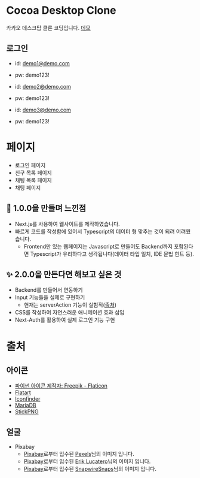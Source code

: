 # Cocoa Desktop Clone
카카오 데스크탑 클론 코딩입니다. [데모](https://cocoa.kesuna.com/)
## 로그인
* id: demo1@demo.com
* pw: demo123!

* id: demo2@demo.com
* pw: demo123!

* id: demo3@demo.com
* pw: demo123!


# 페이지
* 로그인 페이지
* 친구 목록 페이지
* 채팅 목록 페이지
* 채팅 페이지


## 🚩 1.0.0을 만들며 느낀점
* Next.js를 사용하여 웹사이트를 제작하였습니다.
* 빠르게 코드를 작성함에 있어서 Typescript의 데이터 형 맞추는 것이 되려 어려웠습니다.
  * Frontend만 있는 웹페이지는 Javascript로 만들어도 Backend까지 포함된다면 Typescript가 유리하다고 생각됩니다(데이터 타입 일치, IDE 문법 힌트 등).

## ✨ 2.0.0을 만든다면 해보고 싶은 것
* Backend를 만들어서 연동하기
* Input 기능들을 실제로 구현하기
  * 현재는 serverAction 기능이 실험적([출처](https://nextjs.org/docs/app/building-your-application/data-fetching/forms-and-mutations))
* CSS를 작성하여 자연스러운 애니메이션 효과 삽입
* Next-Auth를 활용하여 실제 로그인 기능 구현


# 출처
## 아이콘
* <a href="https://www.flaticon.com/kr/free-icons/" title="파이썬 아이콘">파이썬 아이콘  제작자: Freepik - Flaticon</a>
* [Flatart](https://www.iconfinder.com/Flatart)
* [Iconfinder](https://www.iconfinder.com/iconfinder)
* [MariaDB](https://mariadb.com/ko/about-us/logos/)
* [StickPNG](https://www.stickpng.com/img/icons-logos-emojis/shop-logos/next-logo)

## 얼굴
* Pixabay
  * <a href="https://pixabay.com/ko//?utm_source=link-attribution&utm_medium=referral&utm_campaign=image&utm_content=1836445">Pixabay</a>로부터 입수된 <a href="https://pixabay.com/ko/users/pexels-2286921/?utm_source=link-attribution&utm_medium=referral&utm_campaign=image&utm_content=1836445">Pexels</a>님의 이미지 입니다.
  * <a href="https://pixabay.com/ko//?utm_source=link-attribution&utm_medium=referral&utm_campaign=image&utm_content=3353699">Pixabay</a>로부터 입수된 <a href="https://pixabay.com/ko/users/erik_lucatero-8817894/?utm_source=link-attribution&utm_medium=referral&utm_campaign=image&utm_content=3353699">Erik Lucatero</a>님의 이미지 입니다.
  * <a href="https://pixabay.com/ko//?utm_source=link-attribution&utm_medium=referral&utm_campaign=image&utm_content=597173">Pixabay</a>로부터 입수된 <a href="https://pixabay.com/ko/users/snapwiresnaps-692569/?utm_source=link-attribution&utm_medium=referral&utm_campaign=image&utm_content=597173">SnapwireSnaps</a>님의 이미지 입니다.